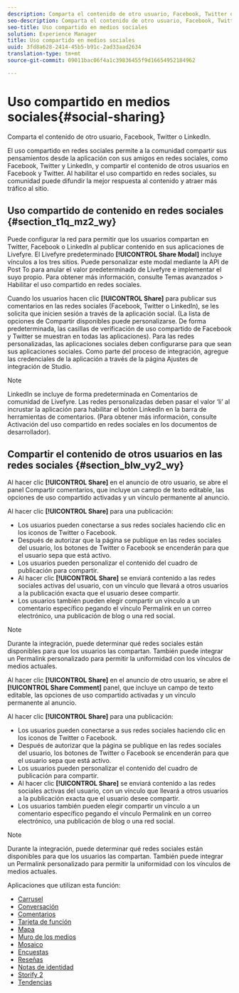 ```yaml
---
description: Comparta el contenido de otro usuario, Facebook, Twitter o LinkedIn.
seo-description: Comparta el contenido de otro usuario, Facebook, Twitter o LinkedIn.
seo-title: Uso compartido en medios sociales
solution: Experience Manager
title: Uso compartido en medios sociales
uuid: 3fd8a628-2414-45b5-b91c-2ad33aad2634
translation-type: tm+mt
source-git-commit: 09011bac06f4a1c39836455f9d16654952184962

---
```



# Uso compartido en medios sociales{#social-sharing}

Comparta el contenido de otro usuario, Facebook, Twitter o LinkedIn.

El uso compartido en redes sociales permite a la comunidad compartir sus pensamientos desde la aplicación con sus amigos en redes sociales, como Facebook, Twitter y LinkedIn, y compartir el contenido de otros usuarios en Facebook y Twitter. Al habilitar el uso compartido en redes sociales, su comunidad puede difundir la mejor respuesta al contenido y atraer más tráfico al sitio.

## Uso compartido de contenido en redes sociales {#section_t1q_mz2_wy}

Puede configurar la red para permitir que los usuarios compartan en Twitter, Facebook o LinkedIn al publicar contenido en sus aplicaciones de Livefyre. El Livefyre predeterminado **[!UICONTROL Share Modal]** incluye vínculos a los tres sitios. Puede personalizar este modal mediante la API de Post To para anular el valor predeterminado de Livefyre e implementar el suyo propio. Para obtener más información, consulte Temas avanzados &gt; Habilitar el uso compartido en redes sociales.

Cuando los usuarios hacen clic **[!UICONTROL Share]** para publicar sus comentarios en las redes sociales (Facebook, Twitter o LinkedIn), se les solicita que inicien sesión a través de la aplicación social. (La lista de opciones de Compartir disponibles puede personalizarse. De forma predeterminada, las casillas de verificación de uso compartido de Facebook y Twitter se muestran en todas las aplicaciones). Para las redes personalizadas, las aplicaciones sociales deben configurarse para que sean sus aplicaciones sociales. Como parte del proceso de integración, agregue las credenciales de la aplicación a través de la página Ajustes de integración de Studio.

>[!NOTE]
>
>LinkedIn se incluye de forma predeterminada en Comentarios de comunidad de Livefyre. Las redes personalizadas deben pasar el valor ‘li’ al incrustar la aplicación para habilitar el botón LinkedIn en la barra de herramientas de comentarios. (Para obtener más información, consulte Activación del uso compartido en redes sociales en los documentos de desarrollador).

## Compartir el contenido de otros usuarios en las redes sociales {#section_blw_vy2_wy}

Al hacer clic **[!UICONTROL Share]** en el anuncio de otro usuario, se abre el panel Compartir comentarios, que incluye un campo de texto editable, las opciones de uso compartido activadas y un vínculo permanente al anuncio.

Al hacer clic **[!UICONTROL Share]** para una publicación:

* Los usuarios pueden conectarse a sus redes sociales haciendo clic en los iconos de Twitter o Facebook.
* Después de autorizar que la página se publique en las redes sociales del usuario, los botones de Twitter o Facebook se encenderán para que el usuario sepa que está activo.
* Los usuarios pueden personalizar el contenido del cuadro de publicación para compartir.
* Al hacer clic **[!UICONTROL Share]** se enviará contenido a las redes sociales activas del usuario, con un vínculo que llevará a otros usuarios a la publicación exacta que el usuario desee compartir.
* Los usuarios también pueden elegir compartir un vínculo a un comentario específico pegando el vínculo Permalink en un correo electrónico, una publicación de blog o una red social.

>[!NOTE]
>
>Durante la integración, puede determinar qué redes sociales están disponibles para que los usuarios las compartan. También puede integrar un Permalink personalizado para permitir la uniformidad con los vínculos de medios actuales.

Al hacer clic **[!UICONTROL Share]** en el anuncio de otro usuario, se abre el **[!UICONTROL Share Comment]** panel, que incluye un campo de texto editable, las opciones de uso compartido activadas y un vínculo permanente al anuncio.

Al hacer clic **[!UICONTROL Share]** para una publicación:

* Los usuarios pueden conectarse a sus redes sociales haciendo clic en los iconos de Twitter o Facebook.
* Después de autorizar que la página se publique en las redes sociales del usuario, los botones de Twitter o Facebook se encenderán para que el usuario sepa que está activo.
* Los usuarios pueden personalizar el contenido del cuadro de publicación para compartir.
* Al hacer clic **[!UICONTROL Share]** se enviará contenido a las redes sociales activas del usuario, con un vínculo que llevará a otros usuarios a la publicación exacta que el usuario desee compartir.
* Los usuarios también pueden elegir compartir un vínculo a un comentario específico pegando el vínculo Permalink en un correo electrónico, una publicación de blog o una red social.

>[!NOTE]
>
>Durante la integración, puede determinar qué redes sociales están disponibles para que los usuarios las compartan. También puede integrar un Permalink personalizado para permitir la uniformidad con los vínculos de medios actuales.



Aplicaciones que utilizan esta función:

* [Carrusel](/help/using/c-about-apps/c-carousel-app/c-carousel-app.md#c_carousel_app)
* [Conversación](/help/using/c-about-apps/c-chat-app/c-chat-app.md#c_chat_app)
* [Comentarios](/help/using/c-about-apps/c-comments/c-comments.md)
* [Tarjeta de función](/help/using/c-about-apps/c-feature-card-app/c-feature-card-app.md#c_feature_card_app)
* [Mapa](/help/using/c-about-apps/c-map-app/c-map-app.md#c_map_app)
* [Muro de los medios](/help/using/c-about-apps/c-media-wall-app/c-media-wall-app.md#c_media_wall_app)
* [Mosaico](/help/using/c-about-apps/c-mosaic-app/c-mosaic-app.md#c_mosaic_app)
* [Encuestas](/help/using/c-about-apps/c-polls-app/c-polls-app.md#c_polls_app)
* [Reseñas](/help/using/c-about-apps/c-reviews-app/c-reviews-app.md#c_reviews_app)
* [Notas de identidad](/help/using/c-about-apps/c-sidenotes-app/c-sidenotes-app.md#c_sidenotes_app)
* [Storify 2](/help/using/c-about-apps/c-storify2/c-storify2.md#c_storify2)
* [Tendencias](/help/using/c-about-apps/c-trending-app/c-trending-app.md#c_trending_app)

